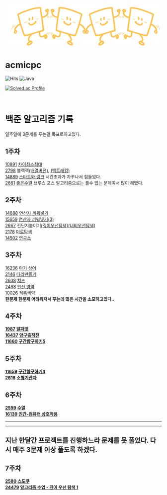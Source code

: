 <img src="Logo2.png">

# acmicpc

![Hits](https://hits.seeyoufarm.com/api/count/incr/badge.svg?url=https%3A%2F%2Fgithub.com%2Fkim-soohyeon&count_bg=%23FFDAC7&title_bg=%23FFADAD&icon=&icon_color=%23E7E7E7&title=hits&edge_flat=false)
![Java](https://img.shields.io/badge/Java-007396.svg?&style=for-the-badge&logo=Java&logoColor=white)

[![Solved.ac Profile](http://mazassumnida.wtf/api/generate_badge?boj=davidjin337)](https://solved.ac/davidjin337)

<br>

백준 알고리즘 기록
=====
 일주일에 3문제를 푸는걸 목표로하고있다.

1주차
----
   [10891](https://www.acmicpc.net/problem/10819) [차이최소최대](https://github.com/woongwhee/acmicpc/blob/master/exhaustivesearch/problem10819clear.java) <br>
   [2798](https://www.acmicpc.net/problem/2798) 블랙잭[(배열버전)](https://github.com/woongwhee/acmicpc/blob/master/exhaustivesearch/problem2789/problem2789ArrayVersion.java),
   [(백트래킹)](https://github.com/woongwhee/acmicpc/blob/master/exhaustivesearch/problem2789/problem2789Backtracking.java)<br>
   [14889](https://www.acmicpc.net/problem/14889) [스타트와 링크](https://github.com/woongwhee/acmicpc/blob/master/exhaustivesearch/problem14889.java) 시간초과가 자꾸나서 힘들었다.<br>
   [2661](https://www.acmicpc.net/problem/2661) [좋은수열](https://github.com/woongwhee/acmicpc/blob/master/exhaustivesearch/problem2661.java) 브루스 포스 알고리즘으로는 풀수 없는 문제여서 많이 헤맸다. <br>
   
2주차
----
   [14888](https://www.acmicpc.net/problem/14888) [연산자 끼워넣기](https://github.com/woongwhee/acmicpc/blob/master/exhaustivesearch/problem14488.java)<br>
   [15659](https://www.acmicpc.net/problem/15659) [연산자 끼워넣기(3)](https://github.com/woongwhee/acmicpc/blob/master/exhaustivesearch/problem15659.java)<br>
   [2667](https://www.acmicpc.net/problem/2667) 전단지붙이기[(깊이우선탐색)](https://github.com/woongwhee/acmicpc/blob/master/dfs/problem2667.java)[(너비우선탐색)](https://github.com/woongwhee/acmicpc/blob/master/bfs/problem2667.java)<br>
   [2178](https://www.acmicpc.net/problem/2178) [미로탐색](https://github.com/woongwhee/acmicpc/blob/master/bfs/problem2178.java)<br>
   [14502](https://www.acmicpc.net/problem/14502) [연구소](https://github.com/woongwhee/acmicpc/blob/master/bfs/problem14502.java)<br>

   
3주차
----
   [16236](https://www.acmicpc.net/problem/16236) [아기 상어](https://github.com/woongwhee/acmicpc/blob/master/bfs/problem16236.java)<br>
   [2146](https://www.acmicpc.net/problem/2146) [다리만들기](https://github.com/woongwhee/acmicpc/blob/master/bfs/problem2146.java)<br>
   [2638](https://www.acmicpc.net/problem/2638) [치즈](https://github.com/woongwhee/acmicpc/blob/master/bfs/problem2638.java)<br>
   [2468](https://www.acmicpc.net/problem/2468) [안전 영역](https://github.com/woongwhee/acmicpc/blob/master/dfs/problem2468.java)<br>
   [10026](https://www.acmicpc.net/problem/10026) [적록색약](https://github.com/woongwhee/acmicpc/blob/master/dfs/problem10026.java)<br>
   <b>한문제 한문제 어려워저서 푸는데 많은 시간을 소모하고있다..<b>
   
4주차
----
   [1987](https://www.acmicpc.net/problem/1987) [알파벳](https://github.com/woongwhee/acmicpc/blob/master/dfs/problem1987.java)<br>
   [16437](https://www.acmicpc.net/problem/16437) [양구출작전](https://github.com/woongwhee/acmicpc/blob/master/dfs/problem16437.java)<br>
   [11660](https://www.acmicpc.net/problem/11660) [구간합구하기5](https://github.com/woongwhee/acmicpc/blob/master/prefixsum/problem11660.java)<br>

5주차
----
   [11659](https://www.acmicpc.net/problem/11659) [구간합구하기4](https://github.com/woongwhee/acmicpc/blob/master/dfs/problem11659.java)<br>
   [2616](https://www.acmicpc.net/problem/2616) [소형기관차](https://github.com/woongwhee/acmicpc/blob/master/prefixsum/problem2616.java)<br>
 
6주차
----
   [2559](https://www.acmicpc.net/problem/2559) [수열](https://github.com/woongwhee/acmicpc/blob/master/prefixsum/problem2559.java)<br>
   [16139](https://www.acmicpc.net/problem/16139) [인간-컴퓨터 상호작용](https://github.com/woongwhee/acmicpc/blob/master/prefixsum/problem16139.java)<br>
   
   
 <hr><hr>
 
 ## 지난 한달간 프로젝트를 진행하느라 문제를 못 풀었다. 다시 매주 3문제 이상 풀도록 하겠다.
 
 7주차
 ----
  [2580](https://www.acmicpc.net/problem/2580) [스도쿠](https://github.com/woongwhee/acmicpc/blob/master/backtracking/problem2580.java)<br>
  [24479](https://www.acmicpc.net/problem/24479) [알고리즘 수업 - 깊이 우선 탐색 1](https://github.com/woongwhee/acmicpc/blob/master/dfs/problem24479.java)
<br>
   
